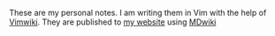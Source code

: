 These are my personal notes. I am writing them in Vim with the help of [Vimwiki](https://github.com/vimwiki/vimwiki). They are published to [my website](https://rogerfarrell.net) using [MDwiki](https://dynalon.github.io/mdwiki/#!index.md)
